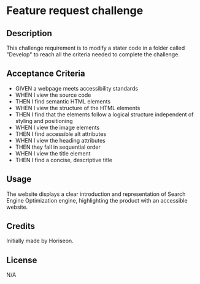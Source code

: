 # Feature request challenge

## Description

This challenge requirement is to modify a stater code in a folder called "Develop" to reach all the criteria needed to complete the challenge.

## Acceptance Criteria

* GIVEN a webpage meets accessibility standards
* WHEN I view the source code
* THEN I find semantic HTML elements
* WHEN I view the structure of the HTML elements
* THEN I find that the elements follow a logical structure independent of styling and positioning
* WHEN I view the image elements
* THEN I find accessible alt attributes
* WHEN I view the heading attributes
* THEN they fall in sequential order
* WHEN I view the title element
* THEN I find a concise, descriptive title

## Usage

The website displays a clear introduction and representation of Search Engine Optimization engine, highlighting the product with an accessible website.

## Credits

Initially made by Horiseon.

## License

N/A